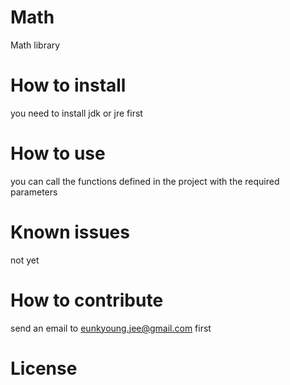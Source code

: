 # Math
Math library

# How to install
you need to install jdk or jre first

# How to use
you can call the functions defined in the project with the required parameters

# Known issues
not yet

# How to contribute
send an email to eunkyoung.jee@gmail.com first

# License
